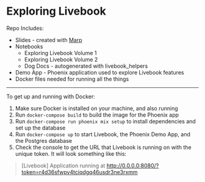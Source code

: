 # Exploring Livebook

Repo Includes:

* Slides - created with [Marp](https://marp.app/#get-started)
* Notebooks
  * Exploring Livebook Volume 1
  * Exploring Livebook Volume 2
  * Dog Docs - autogenerated with livebook_helpers
* Demo App - Phoenix application used to explore Livebook features
* Docker files needed for running all the things

----

To get up and running with Docker:

1. Make sure Docker is installed on your machine, and also running
2. Run `docker-compose build` to build the image for the Phoenix app
3. Run `docker-compose run phoenix mix setup` to install dependencies and set up the database
4. Run `docker-compose up` to start Livebook, the Phoenix Demo App, and the Postgres database
5. Check the console to get the URL that Livebook is running on with the unique token.  It will look something like this:

> [Livebook] Application running at http://0.0.0.0:8080/?token=r4d36sfwpv4tciqdgq46usdr3ne3rxmm

